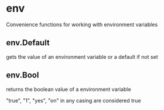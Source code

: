 # env
Convenience functions for working with environment variables


## env.Default 
gets the value of an environment variable or a default if not set

## env.Bool
returns the boolean value of a environment variable

"true", "1", "yes", "on" in any casing are considered true
